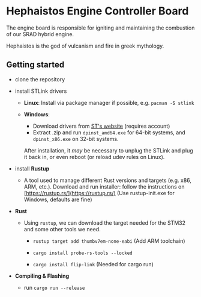 # Hephaistos Engine Controller Board

The engine board is responsible for igniting and maintaining the combustion of our SRAD hybrid engine.

Hephaistos is the god of vulcanism and fire in greek mythology. 

## Getting started

- clone the repository

- install STLink drivers
  
  - **Linux**: Install via package manager if possible, e.g. `pacman -S stlink`
  
  - **Windows**:
    
    - Download drivers from [ST's website](https://www.st.com/en/development-tools/stsw-link009.html) (requires account)
    - Extract .zip and run `dpinst_amd64.exe` for 64-bit systems, and `dpinst_x86.exe` on 32-bit systems.
    
    After installation, it *may* be necessary to unplug the STLink and plug it back in, or even reboot (or reload udev rules on Linux).

- install **Rustup**
  
  - A tool used to manage different Rust versions and targets (e.g. x86, ARM,
     etc.). Download and run installer: follow the instructions on [https://rustup.rs/](https://rustup.rs/) (Use rustup-init.exe for Windows, defaults are fine)

- **Rust**
  
  - Using `rustup`, we can download the target needed for the STM32 and some other tools we need.
    
    - `rustup target add thumbv7em-none-eabi` (Add ARM toolchain)
    
    - `cargo install probe-rs-tools --locked`
    
    - `cargo install flip-link` (Needed for cargo run)

- **Compiling & Flashing**
  
  - run `cargo run --release`
